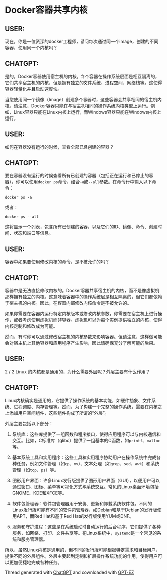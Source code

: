 # Docker容器共享内核

## USER:

现在，你是一位资深的docker工程师，请问每次通过同一个image，创建的不同容器，使用同一个内核吗？

## CHATGPT:

是的，Docker容器使用宿主机的内核。每个容器在操作系统层面是相互隔离的，它们共享宿主机的内核，但是拥有独立的文件系统、进程空间、网络栈等。这使得容器轻量化并且启动速度快。

当您使用同一个镜像（Image）创建多个容器时，这些容器会共享相同的宿主机内核。请注意，Docker容器只能在与宿主机相同的操作系统内核类型上运行。例如，Linux容器只能在Linux内核上运行，而Windows容器只能在Windows内核上运行。

## USER:

如何在容器没有运行的时候，查看全部已经创建的容器？

## CHATGPT:

要在容器没有运行的时候查看所有已创建的容器（包括正在运行和已停止的容器），你可以使用`docker ps`命令，结合`-a`或`--all`参数。在命令行中输入以下命令：

```
docker ps -a

```

或者：

```
docker ps --all

```

这将显示一个列表，包含所有已创建的容器，以及它们的ID、镜像、命令、创建时间、状态和端口等信息。

## USER:

容器中如果要使用修改内核的命令，是不被允许的吗？

## CHATGPT:

容器中是无法直接修改内核的。Docker容器共享宿主机的内核，而不是像虚拟机那样拥有独立的内核。这意味着容器中的操作系统层是相互隔离的，但它们都依赖于宿主机的内核。因此，在容器内部修改内核命令是不被允许的。

如果你需要在容器内运行特定内核版本或修改内核参数，你需要在宿主机上进行操作，或者考虑使用虚拟机而非容器。虚拟机可以为每个实例提供独立的内核，使得内核定制和修改成为可能。

然而，有时你可以通过修改宿主机的内核参数来影响容器。但请注意，这样做可能会对宿主机上其他容器和应用程序产生影响，因此请确保充分了解可能的后果。

## USER:

2 / 2
Linux 的内核都是通用的，为什么需要外层呢？外层主要有什么作用？

## CHATGPT:

Linux内核确实是通用的，它提供了操作系统的基本功能，如硬件抽象、文件系统、进程调度、内存管理等。然而，为了构建一个完整的操作系统，需要在内核之上添加用户空间组件，这些组件构成了所谓的“外层”。

外层主要包括以下部分：

1. 系统库：这些库提供了一组函数和程序接口，使得应用程序可以与内核通信和交互。比如，C标准库（glibc）提供了一组基本的C函数，如`printf`、`malloc`等。

2. 基本系统工具和实用程序：这些工具和实用程序协助用户在操作系统中完成各种任务，例如文件管理（如`cp`、`mv`）、文本处理（如`grep`、`sed`、`awk`）和系统管理（如`top`、`ps`）等。

3. 图形用户界面：许多Linux发行版提供了图形用户界面（GUI），以便用户可以通过窗口、图标、菜单等可视化方式与系统交互。常见的Linux桌面环境包括GNOME、KDE和XFCE等。

4. 软件包管理器：软件包管理器用于安装、更新和卸载系统软件包。不同的Linux发行版可能有不同的软件包管理器，如Debian和基于Debian的发行版使用APT，而Red Hat和基于Red Hat的发行版使用YUM或DNF。

5. 服务和守护进程：这些是在系统启动时自动运行的后台程序，它们提供了各种服务，如网络、打印、文件共享等。在Linux系统中，`systemd`是一个常见的系统和服务管理器。

所以，虽然Linux内核是通用的，但不同的发行版可能根据特定需求和目标用户，提供不同的外层组件。外层主要起到定制和扩展操作系统功能的作用，使得用户可以更加便捷地完成各种任务。


Thread generated with <a href="https://chat.openai.com">ChatGPT</a> and downloaded with <a href="https://gptez.xyz">GPT-EZ</a>
